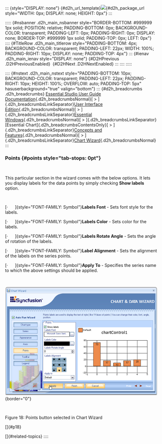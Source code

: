 ::: {style="DISPLAY: none"}
[](ms-xhelp:///?Id=d2h_url_template){#d2h_url_template}![](!package_url!){#d2h_package_url style="WIDTH: 0px; DISPLAY: none; HEIGHT: 0px"}
:::

::::: {#nsbanner .d2h_main_nsbanner style="BORDER-BOTTOM: #999999 1px solid; POSITION: relative; PADDING-BOTTOM: 0px; BACKGROUND-COLOR: transparent; PADDING-LEFT: 0px; PADDING-RIGHT: 0px; DISPLAY: none; BORDER-TOP: #999999 1px solid; PADDING-TOP: 0px; LEFT: 0px"}
:::: {#TitleRow .d2h_main_titlerow style="PADDING-BOTTOM: 4px; BACKGROUND-COLOR: transparent; PADDING-LEFT: 22px; WIDTH: 100%; PADDING-RIGHT: 10px; DISPLAY: none; PADDING-TOP: 4px"}
::: {#ienav .d2h_main_ienav style="DISPLAY: none"}
[](ms-xhelp:///?Id=ce352b05-5ad2-49bc-aa59-0384eca0915d){#D2HPrevious .D2HPreviousEnabled}  [](ms-xhelp:///?Id=7ff23521-2ec1-4891-8015-cb02e848dab0){#D2HNext .D2HNextEnabled}
:::
::::
:::::

:::: {#nstext .d2h_main_nstext style="PADDING-BOTTOM: 10px; BACKGROUND-COLOR: transparent; PADDING-LEFT: 22px; PADDING-RIGHT: 10px; HEIGHT: 100%; OVERFLOW: auto; PADDING-TOP: 5px" hasuserbackground="true" valign="bottom"}
::: {#d2h_breadcrumbs .d2h_breadcrumbs}
[Essential Studio User Guide Documentation](ms-xhelp:///?Id=12457748-09e3-4d74-a240-8e049cedf030){.d2h_breadcrumbsNormal}[ \> ]{.d2h_breadcrumbsLinkSeparator}[User Interface Edition](ms-xhelp:///?Id=c29296b7-531c-413b-a0ec-488ca1f7f669){.d2h_breadcrumbsNormal}[ \> ]{.d2h_breadcrumbsLinkSeparator}[Essential Windows](ms-xhelp:///?Id=e60759d8-47a4-4570-9d7a-16a68d63f2ea){.d2h_breadcrumbsNormal}[ \> ]{.d2h_breadcrumbsLinkSeparator}[Essential Chart]{.d2h_breadcrumbsContentsOnly}[ \> ]{.d2h_breadcrumbsLinkSeparator}[Concepts and Features](ms-xhelp:///?Id=71321e9c-336c-4c1c-a127-be9f135ad4bb){.d2h_breadcrumbsNormal}[ \> ]{.d2h_breadcrumbsLinkSeparator}[Chart Wizard](ms-xhelp:///?Id=75ed87e0-40c7-4e39-8fb1-d0da77b99911){.d2h_breadcrumbsNormal}
:::

### Points {#points style="tab-stops: 0pt"}

 

This particular section in the wizard comes with the below options. It lets you display labels for the data points by simply checking **Show labels** option.

 

[·      ]{style="FONT-FAMILY: Symbol"}**Labels Font** - Sets font style for the labels.

[·      ]{style="FONT-FAMILY: Symbol"}**Labels Color** - Sets color for the labels.

[·      ]{style="FONT-FAMILY: Symbol"}**Labels Rotate Angle** - Sets the angle of rotation of the labels.

[·      ]{style="FONT-FAMILY: Symbol"}**Label Alignment** - Sets the alignment of the labels on the series points.

[·      ]{style="FONT-FAMILY: Symbol"}**Apply To** - Specifies the series name to which the above settings should be applied.

 

![](ImagesExt/image84_20.png){border="0"}

 

Figure 18: Points button selected in Chart Wizard

[]{#p18} 

[]{#related-topics}
::::
